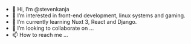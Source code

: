 - 👋 Hi, I’m @stevenkanja
- 👀 I’m interested in front-end development, linux systems and gaming.
- 🌱 I’m currently learning Nuxt 3, React and Django.
- 💞️ I’m looking to collaborate on ...
- 📫 How to reach me ...

<!---
stevenkanja/stevenkanja is a ✨ special ✨ repository because its `README.md` (this file) appears on your GitHub profile.
You can click the Preview link to take a look at your changes.
--->
